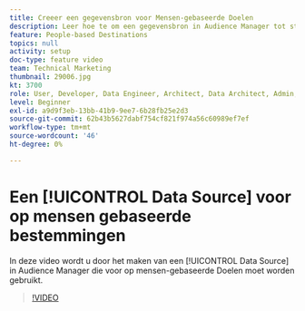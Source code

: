 ```yaml
---
title: Creeer een gegevensbron voor Mensen-gebaseerde Doelen
description: Leer hoe te om een gegevensbron in Audience Manager tot stand te brengen die voor op mensen-gebaseerde Doelen moet worden gebruikt.
feature: People-based Destinations
topics: null
activity: setup
doc-type: feature video
team: Technical Marketing
thumbnail: 29006.jpg
kt: 3700
role: User, Developer, Data Engineer, Architect, Data Architect, Admin, Leader
level: Beginner
exl-id: a9d9f3eb-13bb-41b9-9ee7-6b28fb25e2d3
source-git-commit: 62b43b5627dabf754cf821f974a56c60989ef7ef
workflow-type: tm+mt
source-wordcount: '46'
ht-degree: 0%

---
```


# Een [!UICONTROL Data Source] voor op mensen gebaseerde bestemmingen

In deze video wordt u door het maken van een [!UICONTROL Data Source] in Audience Manager die voor op mensen-gebaseerde Doelen moet worden gebruikt.

>[!VIDEO](https://video.tv.adobe.com/v/29006/?quality=12)
